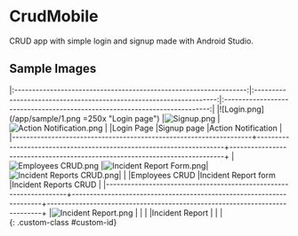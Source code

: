 # CrudMobile
CRUD app with simple login and signup made with Android Studio.

## Sample Images

|:-----------------------------------------------------------------:|:-------------------------------------------------------------------:|:--------------------------------------------------------------------------:|
|![Login.png](/app/sample/1.png =250x "Login page")                 |![Signup.png](/app/sample/2.png "Signup page")                       |![Action Notification.png](/app/sample/3.png "Action Notification")         |
|Login Page                                                         |Signup page                                                          |Action Notification                                                         |
|-------------------------------------------------------------------+---------------------------------------------------------------------+----------------------------------------------------------------------------+
|![Employees CRUD.png](/app/sample/4.png "Employees CRUD page")     |![Incident Report Form.png](/app/sample/5.png "Incident Report form")|![Incident Reports CRUD.png](/app/sample/6.png "Incident Reports CRUD page")|                                                                   |
|Employees CRUD                                                     |Incident Report form                                                 |Incident Reports CRUD                                                       |
|-------------------------------------------------------------------+---------------------------------------------------------------------+----------------------------------------------------------------------------+
|![Incident Report.png](/app/sample/7.png "Incident Report page")   |                                                                     |                                                                            |
|Incident Report                                                    |                                                                     |                                                                            |    
{: .custom-class #custom-id}